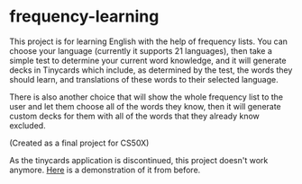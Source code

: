 # frequency-learning

This project is for learning English with the help of frequency lists.
You can choose your language (currently it supports 21 languages), then
take a simple test to determine your current word knowledge, and it will
generate decks in Tinycards which include, as determined by the test,
the words they should learn, and translations of these words to their selected
language.

There is also another choice that will show the whole frequency list to the user and
let them choose all of the words they know, then it will generate custom decks for them
with all of the words that they already know excluded.

(Created as a final project for CS50X)

As the tinycards application is discontinued, this project doesn't work anymore. [Here](https://youtu.be/DugOhepK6AI) is a demonstration of it from before.
